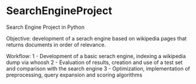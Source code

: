 # SearchEngineProject
 Search Engine Project in Python
 
 Objective: development of a serach engine based on wikipedia pages that returns documents in order of relevance.
 
 Workflow: 
1 - Development of a basic serach engine, indexing a wikipedia dump via whoosh
2 - Evaluation of results, creation and use of a test set and comparison with the search engine
3 - Optimization, implementation of preprocessing, query expansion and scoring algorithms  

